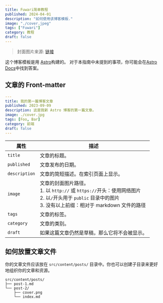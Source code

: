 ```yaml
---
title: Fuwari简单教程
published: 2024-04-01
description: "如何使用该博客模板."
image: "./cover.jpeg"
tags: ["Fuwari"]
category: 教程
draft: false
---
```


> 封面图片来源: [链接](https://image.civitai.com/xG1nkqKTMzGDvpLrqFT7WA/208fc754-890d-4adb-9753-2c963332675d/width=2048/01651-1456859105-(colour_1.5),girl,_Blue,yellow,green,cyan,purple,red,pink,_best,8k,UHD,masterpiece,male%20focus,%201boy,gloves,%20ponytail,%20long%20hair,.jpeg)

这个博客模板是用 [Astro](https://astro.build/)构建的。 对于本指南中未提到的事项，你可能会在[Astro Docs](https://docs.astro.build/)中找到答案。

## 文章的 Front-matter

```yaml
---
title: 我的第一篇博客文章
published: 2023-09-09
description: 这是我新 Astro 博客的第一篇文章。
image: ./cover.jpg
tags: [Foo, Bar]
category: 前端
draft: false
---
```

| 属性     | 描述                                                                                                                                                                                                 |
|---------------|-------------------------------------------------------------------------------------------------------------------------------------------------------------------------------------------------------------|
| `title`       | 文章的标题。                                                                                                                                                                                      |
| `published`   | 文章发布的日期。                                                                                                                                                                            |
| `description` | 文章的简短描述。在索引页面上显示。                                                                                                                                                   |
| `image`       | 文章的封面图片路径。<br/>1. 以 `http://` 或 `https://`开头：使用网络图片<br/>2. 以`/`开头用于 `public` 目录中的图片<br/>3. 没有以上前缀：相对于 markdown 文件的路径 |
| `tags`        | 文章的标签。                                                                                                                                                                                       |
| `category`    | 文章的类别。                                                                                                                                                                                   |
| `draft`        | 如果这篇文章仍然是草稿，那么它将不会被显示。                                                                                                                                                    |

## 如何放置文章文件



你的文章文件应该放在 `src/content/posts/` 目录中。你也可以创建子目录来更好地组织你的文章和资源。



```
src/content/posts/
├── post-1.md
└── post-2/
    ├── cover.png
    └── index.md
```

